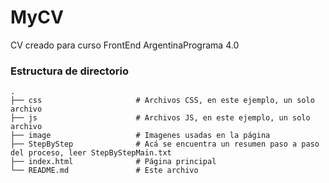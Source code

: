 # MyCV
CV creado para curso FrontEnd ArgentinaPrograma 4.0

### Estructura de directorio

    .
    ├── css                     # Archivos CSS, en este ejemplo, un solo archivo
    ├── js                      # Archivos JS, en este ejemplo, un solo archivo
    ├── image                   # Imagenes usadas en la página
    ├── StepByStep              # Acá se encuentra un resumen paso a paso del proceso, leer StepByStepMain.txt
    ├── index.html              # Página principal
    └── README.md               # Este archivo